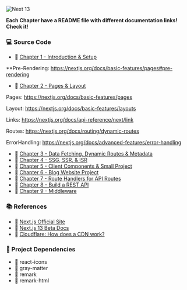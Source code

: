 ![Next 13](https://nextjs.org/static/blog/next-13/twitter-card.png)

**Each Chapter have a README file with different documentation links! Check it!**

### 💻 Source Code

- 🔗 [Chapter 1 - Introduction & Setup](https://github.com/gitdagray/next-js-course/tree/main/next01)

**Pre-Rendering: https://nextjs.org/docs/basic-features/pages#pre-rendering

- 🔗 [Chapter 2 - Pages & Layout](https://github.com/gitdagray/next-js-course/tree/main/next02)

Pages: https://nextjs.org/docs/basic-features/pages

Layout: https://nextjs.org/docs/basic-features/layouts

Links: https://nextjs.org/docs/api-reference/next/link

Routes: https://nextjs.org/docs/routing/dynamic-routes

ErrorHandling: https://nextjs.org/docs/advanced-features/error-handling

- 🔗 [Chapter 3 - Data Fetching, Dynamic Routes & Metadata](https://github.com/gitdagray/next-js-course/tree/main/next03)
- 🔗 [Chapter 4 - SSG, SSR, & ISR](https://github.com/gitdagray/next-js-course/tree/main/next04)
- 🔗 [Chapter 5 - Client Components & Small Project](https://github.com/gitdagray/next-js-course/tree/main/next05)
- 🔗 [Chapter 6 - Blog Website Project](https://github.com/gitdagray/next-js-course/tree/main/next06)
- 🔗 [Chapter 7 - Route Handlers for API Routes](https://github.com/gitdagray/next-js-course/tree/main/next07)
- 🔗 [Chapter 8 - Build a REST API](https://github.com/gitdagray/next-js-course/tree/main/next08)
- 🔗 [Chapter 9 - Middleware](https://github.com/gitdagray/next-js-course/tree/main/next09)

### 📚 References
- 🔗 [Next.js Official Site](https://nextjs.org/)
- 🔗 [Next.js 13 Beta Docs](https://beta.nextjs.org/docs)
- 🔗 [Cloudflare: How does a CDN work?](https://www.cloudflare.com/learning/cdn/what-is-a-cdn/)

### 🚀 Project Dependencies
- 🔗 react-icons
- 🔗 gray-matter
- 🔗 remark
- 🔗 remark-html